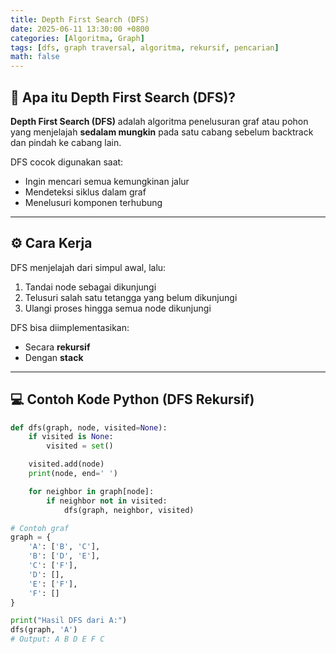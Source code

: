 ```yaml
---
title: Depth First Search (DFS)
date: 2025-06-11 13:30:00 +0800
categories: [Algoritma, Graph]
tags: [dfs, graph traversal, algoritma, rekursif, pencarian]
math: false
---
```


## 🧠 Apa itu Depth First Search (DFS)?

**Depth First Search (DFS)** adalah algoritma penelusuran graf atau pohon yang menjelajah **sedalam mungkin** pada satu cabang sebelum backtrack dan pindah ke cabang lain.

DFS cocok digunakan saat:
- Ingin mencari semua kemungkinan jalur
- Mendeteksi siklus dalam graf
- Menelusuri komponen terhubung

---

## ⚙️ Cara Kerja

DFS menjelajah dari simpul awal, lalu:
1. Tandai node sebagai dikunjungi
2. Telusuri salah satu tetangga yang belum dikunjungi
3. Ulangi proses hingga semua node dikunjungi

DFS bisa diimplementasikan:
- Secara **rekursif**
- Dengan **stack**

---

## 💻 Contoh Kode Python (DFS Rekursif)

```python
def dfs(graph, node, visited=None):
    if visited is None:
        visited = set()

    visited.add(node)
    print(node, end=' ')

    for neighbor in graph[node]:
        if neighbor not in visited:
            dfs(graph, neighbor, visited)

# Contoh graf
graph = {
    'A': ['B', 'C'],
    'B': ['D', 'E'],
    'C': ['F'],
    'D': [],
    'E': ['F'],
    'F': []
}

print("Hasil DFS dari A:")
dfs(graph, 'A')
# Output: A B D E F C
